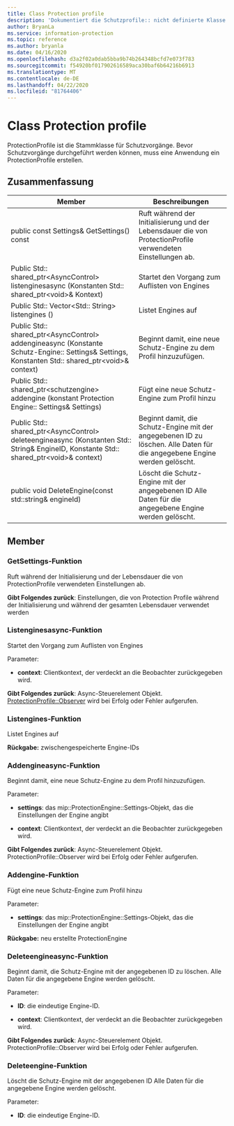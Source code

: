 ```yaml
---
title: Class Protection profile
description: 'Dokumentiert die Schutzprofile:: nicht definierte Klasse des Microsoft Information Protection (MIP) SDK.'
author: BryanLa
ms.service: information-protection
ms.topic: reference
ms.author: bryanla
ms.date: 04/16/2020
ms.openlocfilehash: d3a2f02a0dab5bba9b74b264348bcfd7e073f783
ms.sourcegitcommit: f54920bf017902616589aca30baf6b64216b6913
ms.translationtype: MT
ms.contentlocale: de-DE
ms.lasthandoff: 04/22/2020
ms.locfileid: "81764406"
---
```

# <a name="class-protectionprofile"></a>Class Protection profile 
ProtectionProfile ist die Stammklasse für Schutzvorgänge.
Bevor Schutzvorgänge durchgeführt werden können, muss eine Anwendung ein ProtectionProfile erstellen.
  
## <a name="summary"></a>Zusammenfassung
 Member                        | Beschreibungen                                
--------------------------------|---------------------------------------------
public const Settings& GetSettings() const  |  Ruft während der Initialisierung und der Lebensdauer die von ProtectionProfile verwendeten Einstellungen ab.
Public Std:: shared_ptr\<AsyncControl\> listenginesasync (Konstanten Std:: shared_ptr\<void\>& Kontext)  |  Startet den Vorgang zum Auflisten von Engines
Public Std:: Vector\<Std:: String\> listengines ()  |  Listet Engines auf
Public Std:: shared_ptr\<AsyncControl\> addengineasync (Konstante Schutz-Engine:: Settings& Settings, Konstanten Std:: shared_ptr\<void\>& context)  |  Beginnt damit, eine neue Schutz-Engine zu dem Profil hinzuzufügen.
Public Std:: shared_ptr\<schutzengine\> addengine (konstant Protection Engine:: Settings& Settings)  |  Fügt eine neue Schutz-Engine zum Profil hinzu
Public Std:: shared_ptr\<AsyncControl\> deleteengineasync (Konstanten Std:: String& EngineID, Konstante Std:: shared_ptr\<void\>& context)  |  Beginnt damit, die Schutz-Engine mit der angegebenen ID zu löschen. Alle Daten für die angegebene Engine werden gelöscht.
public void DeleteEngine(const std::string& engineId)  |  Löscht die Schutz-Engine mit der angegebenen ID Alle Daten für die angegebene Engine werden gelöscht.
  
## <a name="members"></a>Member
  
### <a name="getsettings-function"></a>GetSettings-Funktion
Ruft während der Initialisierung und der Lebensdauer die von ProtectionProfile verwendeten Einstellungen ab.

  
**Gibt Folgendes zurück**: Einstellungen, die von Protection Profile während der Initialisierung und während der gesamten Lebensdauer verwendet werden
  
### <a name="listenginesasync-function"></a>Listenginesasync-Funktion
Startet den Vorgang zum Auflisten von Engines

Parameter:  
* **context**: Clientkontext, der verdeckt an die Beobachter zurückgegeben wird.



  
**Gibt Folgendes zurück**: Async-Steuerelement Objekt.
[ProtectionProfile::Observer](class_mip_protectionprofile_observer.md) wird bei Erfolg oder Fehler aufgerufen.
  
### <a name="listengines-function"></a>Listengines-Funktion
Listet Engines auf

  
**Rückgabe:** zwischengespeicherte Engine-IDs
  
### <a name="addengineasync-function"></a>Addengineasync-Funktion
Beginnt damit, eine neue Schutz-Engine zu dem Profil hinzuzufügen.

Parameter:  
* **settings**: das mip::ProtectionEngine::Settings-Objekt, das die Einstellungen der Engine angibt 


* **context**: Clientkontext, der verdeckt an die Beobachter zurückgegeben wird.



  
**Gibt Folgendes zurück**: Async-Steuerelement Objekt.
ProtectionProfile::Observer wird bei Erfolg oder Fehler aufgerufen.
  
### <a name="addengine-function"></a>Addengine-Funktion
Fügt eine neue Schutz-Engine zum Profil hinzu

Parameter:  
* **settings**: das mip::ProtectionEngine::Settings-Objekt, das die Einstellungen der Engine angibt



  
**Rückgabe:** neu erstellte ProtectionEngine
  
### <a name="deleteengineasync-function"></a>Deleteengineasync-Funktion
Beginnt damit, die Schutz-Engine mit der angegebenen ID zu löschen. Alle Daten für die angegebene Engine werden gelöscht.

Parameter:  
* **ID**: die eindeutige Engine-ID. 


* **context**: Clientkontext, der verdeckt an die Beobachter zurückgegeben wird.



  
**Gibt Folgendes zurück**: Async-Steuerelement Objekt.
ProtectionProfile::Observer wird bei Erfolg oder Fehler aufgerufen.
  
### <a name="deleteengine-function"></a>Deleteengine-Funktion
Löscht die Schutz-Engine mit der angegebenen ID Alle Daten für die angegebene Engine werden gelöscht.

Parameter:  
* **ID**: die eindeutige Engine-ID.

